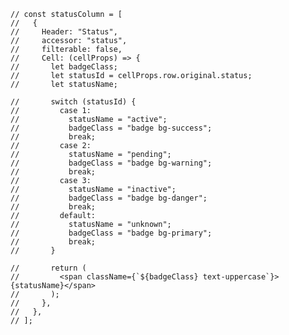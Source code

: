     // const statusColumn = [
    //   {
    //     Header: "Status",
    //     accessor: "status",
    //     filterable: false,
    //     Cell: (cellProps) => {
    //       let badgeClass;
    //       let statusId = cellProps.row.original.status;
    //       let statusName;

    //       switch (statusId) {
    //         case 1:
    //           statusName = "active";
    //           badgeClass = "badge bg-success";
    //           break;
    //         case 2:
    //           statusName = "pending";
    //           badgeClass = "badge bg-warning";
    //           break;
    //         case 3:
    //           statusName = "inactive";
    //           badgeClass = "badge bg-danger";
    //           break;
    //         default:
    //           statusName = "unknown";
    //           badgeClass = "badge bg-primary";
    //           break;
    //       }

    //       return (
    //         <span className={`${badgeClass} text-uppercase`}>{statusName}</span>
    //       );
    //     },
    //   },
    // ];
